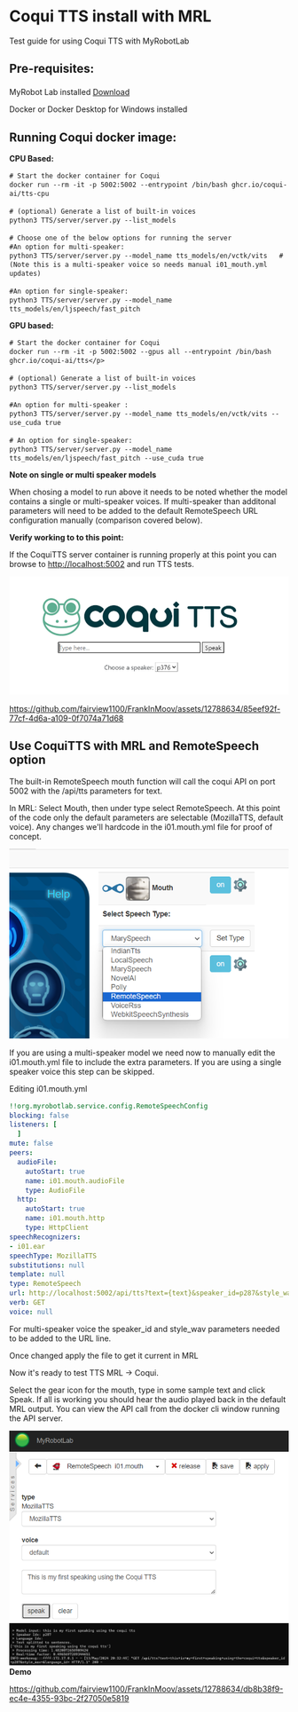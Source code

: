 <!DOCTYPE html>
<html>
<head>
</head>
<body>

<h1>Coqui TTS install with MRL</h1>
<p>Test guide for using Coqui TTS with MyRobotLab</p>

<h2><p>Pre-requisites:</p></h2>
<p>MyRobot Lab installed <a href="https://myrobotlab.org">Download</a></p>
<p>Docker or Docker Desktop for Windows installed</p>
<p><p>


<h2>Running Coqui docker image:</h2>

<b>CPU Based:</b>
```
# Start the docker container for Coqui
docker run --rm -it -p 5002:5002 --entrypoint /bin/bash ghcr.io/coqui-ai/tts-cpu

# (optional) Generate a list of built-in voices
python3 TTS/server/server.py --list_models 

# Choose one of the below options for running the server
#An option for multi-speaker:
python3 TTS/server/server.py --model_name tts_models/en/vctk/vits   #(Note this is a multi-speaker voice so needs manual i01_mouth.yml updates)

#An option for single-speaker:
python3 TTS/server/server.py --model_name tts_models/en/ljspeech/fast_pitch
```

<b>GPU based:</b>
```
# Start the docker container for Coqui
docker run --rm -it -p 5002:5002 --gpus all --entrypoint /bin/bash ghcr.io/coqui-ai/tts</p>

# (optional) Generate a list of built-in voices
python3 TTS/server/server.py --list_models

#An option for multi-speaker :  
python3 TTS/server/server.py --model_name tts_models/en/vctk/vits --use_cuda true

# An option for single-speaker: 
python3 TTS/server/server.py --model_name tts_models/en/ljspeech/fast_pitch --use_cuda true
```

<b> Note on single or multi speaker models </b>
<p>When chosing a model to run above it needs to be noted whether the model contains a single or multi-speaker voices.  If multi-speaker than additonal parameters will need to be added to the default RemoteSpeech URL configuration manually (comparison covered below).</p>

<b>Verify working to to this point:</b>
<p>If the CoquiTTS server container is running properly at this point you can browse to <a href="http://localhost:5002">http://localhost:5002</a> and run TTS tests. </p>

<p><img src="images/server.png">


<p></p>


https://github.com/fairview1100/FrankInMoov/assets/12788634/85eef92f-77cf-4d6a-a109-0f7074a71d68



<h2>Use CoquiTTS with MRL and RemoteSpeech option</h2>
<p>The built-in RemoteSpeech mouth function will call the coqui API on port 5002 with the /api/tts parameters for text. 

<p>In MRL: Select Mouth, then under type select RemoteSpeech.  At this point of the code only the default parameters are selectable (MozillaTTS, default voice).  Any changes we'll hardcode in the i01.mouth.yml file for proof of concept. </p>
<img src="images/select-remotespeech.png">
<p></p>
<p>If you are using a multi-speaker model we need now to manually edit the i01.mouth.yml file to include the extra parameters. If you are using a single speaker voice this step can be skipped.</p>
<p>Editing i01.mouth.yml<p>

```yaml
!!org.myrobotlab.service.config.RemoteSpeechConfig
blocking: false
listeners: [
  ]
mute: false
peers:
  audioFile:
    autoStart: true
    name: i01.mouth.audioFile
    type: AudioFile
  http:
    autoStart: true
    name: i01.mouth.http
    type: HttpClient
speechRecognizers:
- i01.ear
speechType: MozillaTTS
substitutions: null
template: null
type: RemoteSpeech
url: http://localhost:5002/api/tts?text={text}&speaker_id=p287&style_wav=&language_id=
verb: GET
voice: null
```

<p>For multi-speaker voice the speaker_id and style_wav parameters needed to be added to the URL line.</p>  
<p>Once changed apply the file to get it current in MRL</p>
<p>Now it's ready to test TTS MRL -> Coqui.</p>
<p>Select the gear icon for the mouth, type in some sample text and click Speak.  If all is working you should hear the audio played back in the default MRL output.  You can view the API call from the docker cli window running the API server. </p>
<img src="images/speak-mrl.png"><img src="images/speak-docker.png">
<b>Demo</b>

https://github.com/fairview1100/FrankInMoov/assets/12788634/db8b38f9-ec4e-4355-93bc-2f27050e5819


</body>
</html>



